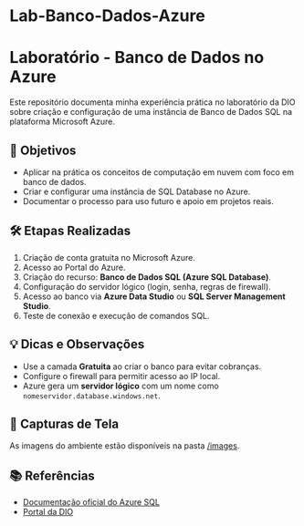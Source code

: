 # Lab-Banco-Dados-Azure

# Laboratório - Banco de Dados no Azure

Este repositório documenta minha experiência prática no laboratório da DIO sobre criação e configuração de uma instância de Banco de Dados SQL na plataforma Microsoft Azure.

## 🧠 Objetivos

- Aplicar na prática os conceitos de computação em nuvem com foco em banco de dados.
- Criar e configurar uma instância de SQL Database no Azure.
- Documentar o processo para uso futuro e apoio em projetos reais.

## 🛠️ Etapas Realizadas

1. Criação de conta gratuita no Microsoft Azure.
2. Acesso ao Portal do Azure.
3. Criação do recurso: **Banco de Dados SQL (Azure SQL Database)**.
4. Configuração do servidor lógico (login, senha, regras de firewall).
5. Acesso ao banco via **Azure Data Studio** ou **SQL Server Management Studio**.
6. Teste de conexão e execução de comandos SQL.

## 💡 Dicas e Observações

- Use a camada **Gratuita** ao criar o banco para evitar cobranças.
- Configure o firewall para permitir acesso ao IP local.
- Azure gera um **servidor lógico** com um nome como `nomeservidor.database.windows.net`.

## 📸 Capturas de Tela

As imagens do ambiente estão disponíveis na pasta [/images](./images).

## 📚 Referências

- [Documentação oficial do Azure SQL](https://learn.microsoft.com/pt-br/azure/azure-sql/)
- [Portal da DIO](https://www.dio.me/)


